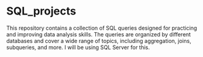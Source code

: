 # SQL_projects
This repository contains a collection of SQL queries designed for practicing and improving data analysis skills. The queries are organized by different databases and cover a wide range of topics, including aggregation, joins, subqueries, and more. I will be using SQL Server for this.
